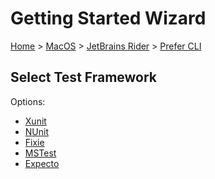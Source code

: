 # Getting Started Wizard

[Home](/docs/wiz/readme.md) > [MacOS](MacOS.md) > [JetBrains Rider](MacOS_Rider.md) > [Prefer CLI](MacOS_Rider_Cli.md)

## Select Test Framework

Options:
 * [Xunit](MacOS_Rider_Cli_Xunit.md)
 * [NUnit](MacOS_Rider_Cli_NUnit.md)
 * [Fixie](MacOS_Rider_Cli_Fixie.md)
 * [MSTest](MacOS_Rider_Cli_MSTest.md)
 * [Expecto](MacOS_Rider_Cli_Expecto.md)
